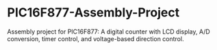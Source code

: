 # PIC16F877-Assembly-Project
Assembly project for PIC16F877: A digital counter with LCD display, A/D conversion, timer control, and voltage-based direction control.
